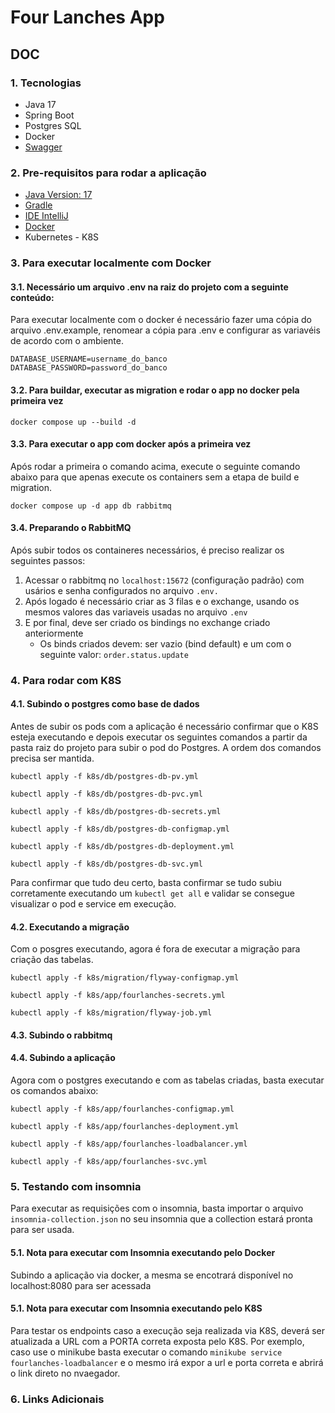 # Four Lanches App

## DOC

### 1. Tecnologias
* Java 17 
* Spring Boot
* Postgres SQL
* Docker
* [Swagger](http://localhost:8080/swagger-ui/index.html)

### 2. Pre-requisitos para rodar a aplicação
* [Java Version: 17](https://www.oracle.com/java/technologies/javase/jdk17-archive-downloads.html) 
* [Gradle](https://gradle.org/install/)
* [IDE IntelliJ](https://www.jetbrains.com/idea/)
* [Docker](https://www.docker.com/)
* Kubernetes - K8S

### 3. Para executar localmente com Docker
#### 3.1. Necessário um arquivo .env na raiz do projeto com a seguinte conteúdo:

Para executar localmente com o docker é necessário fazer uma cópia do arquivo .env.example, renomear a
cópia para .env e configurar as variavéis de acordo com o ambiente.

```
DATABASE_USERNAME=username_do_banco  
DATABASE_PASSWORD=password_do_banco
```

#### 3.2. Para buildar, executar as migration e rodar o app no docker pela primeira vez

`docker compose up --build -d`

#### 3.3. Para executar o app com docker após a primeira vez
Após rodar a primeira o comando acima, execute o seguinte comando abaixo para que apenas execute 
os containers sem a etapa de build e migration.

`docker compose up -d app db rabbitmq`

#### 3.4. Preparando o RabbitMQ
Após subir todos os containeres necessários, é preciso realizar os seguintes passos:
1. Acessar o rabbitmq no `localhost:15672` (configuração padrão) com  usários e senha configurados no arquivo `.env.`
2. Após logado é necessário criar as 3 filas e o exchange, usando os mesmos  valores das variaveis usadas no arquivo `.env`
3. E por final, deve ser criado os bindings no exchange criado anteriormente
   * Os binds criados devem: ser vazio (bind default) e um com o seguinte valor: `order.status.update`

### 4. Para rodar com K8S

#### 4.1. Subindo o postgres como base de dados
Antes de subir os pods com a aplicação é necessário confirmar que o K8S esteja executando e depois
executar os seguintes comandos a partir da pasta raiz do projeto para subir o pod do Postgres. 
A ordem dos comandos precisa ser mantida.
```
kubectl apply -f k8s/db/postgres-db-pv.yml 

kubectl apply -f k8s/db/postgres-db-pvc.yml

kubectl apply -f k8s/db/postgres-db-secrets.yml 

kubectl apply -f k8s/db/postgres-db-configmap.yml         

kubectl apply -f k8s/db/postgres-db-deployment.yml

kubectl apply -f k8s/db/postgres-db-svc.yml 
```
Para confirmar que tudo deu certo, basta confirmar se tudo subiu corretamente executando um
`kubectl get all` e validar se consegue visualizar o pod e service em execução.

#### 4.2. Executando a migração
Com o posgres executando, agora é fora de executar a migração para criação das tabelas.
```
kubectl apply -f k8s/migration/flyway-configmap.yml 

kubectl apply -f k8s/app/fourlanches-secrets.yml 

kubectl apply -f k8s/migration/flyway-job.yml 
```

#### 4.3. Subindo o rabbitmq

[//]: # (TODO)

#### 4.4. Subindo a aplicação
Agora com o postgres executando e com as tabelas criadas, basta executar os comandos abaixo:
```
kubectl apply -f k8s/app/fourlanches-configmap.yml 

kubectl apply -f k8s/app/fourlanches-deployment.yml

kubectl apply -f k8s/app/fourlanches-loadbalancer.yml

kubectl apply -f k8s/app/fourlanches-svc.yml         
```

### 5. Testando com insomnia
Para executar as requisições com o insomnia, basta importar o arquivo `insomnia-collection.json`
no seu insomnia que a collection estará pronta para ser usada.

#### 5.1. Nota para executar com Insomnia executando pelo Docker
Subindo a aplicação via docker, a mesma se encotrará disponível no localhost:8080 para ser acessada

#### 5.1. Nota para executar com Insomnia executando pelo K8S
Para testar os endpoints caso a execução seja realizada via K8S, deverá ser atualizada a URL com a PORTA correta exposta
pelo K8S. Por exemplo, caso use o minikube basta executar o comando `minikube service fourlanches-loadbalancer` e o mesmo
irá expor a url e porta correta e abrirá o link direto no nvaegador.

### 6. Links Adicionais
